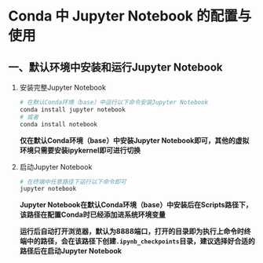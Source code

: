 # Conda 中 Jupyter Notebook 的配置与使用

## 一、默认环境中安装和运行Jupyter Notebook

1. 安装完整Jupyter Notebook

   ```bash
   # 在默认Conda环境（base）中运行以下命令安装Jupyter Notebook
   conda install jupyter notebook
   # 或者
   conda install notebook
   ```

   **仅在默认Conda环境（base）中安装Jupyter Notebook即可，其他的虚拟环境只需要安装ipykernel即可进行切换**

2. 启动Jupyter Notebook

   ```bash
   # 在终端中任意路径下运行以下命令即可
   jupyter notebook
   ```

   **Jupyter Notebook在默认Conda环境（base）中安装后在Scripts路径下，该路径在配置Conda时已经添加进系统环境变量**

   **运行后自动打开浏览器，默认为8888端口，打开的目录即为执行上命令时终端中的路径，会在该路径下创建`.ipynb_checkpoints`目录，建议选择好合适的路径后在启动Jupyter Notebook**